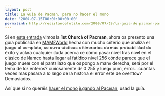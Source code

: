 ```yaml
---
layout: post
title: La Guía de Pacman, para no hacer el mono
date: '2006-07-15T00:00:00+00:00'
permalink: http://resistancefutile.com/2006/07/15/la-guia-de-pacman-para-no-hacer-el-mono/
---
```

<a href="http://www.mameworld.net/pacman/index.html"><img style="float:right; margin:0 0 10px 10px;cursor:pointer; cursor:hand;" src="http://photos1.blogger.com/blogger/6639/1972/1600/255split.gif" border="0" alt="" /></a>Si en <a href="http://resistancefutile.blogspot.com/2006/04/1st-church-of-pacman.html">esta entrada</a> vimos la <span style="font-weight:bold;">1st Church of Pacman</span>, ahora os presento una guía publicada en <a href="http://www.mameworld.net/pacman/index.html">MAMEWorld</a> hecha con mucho criterio que analiza el juego al completo, se curra tácticas e itinerarios de más probabilidad de éxito y aclara cualquier duda acerca de cómo pasar nivel tras nivel en el clásico de Namco hasta llegar al fatídico nivel 256 dónde parece que el juego muere con el pantallazo que os pongo a mano derecha, será por el tema de los enteros? curiosamente de 0 255 y luego pum, error... cuántas veces más pasará a lo largo de la historia el error este de overflow? Demasiados.

Así que si no queréis <a href="http://www.youtube.com/watch?v=vqvRjHaDX6M">hacer el mono jugando al Pacman</a>, usad la guía.
